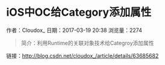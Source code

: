# iOS中OC给Category添加属性
作者：Cloudox_
日期：2017-03-19 20:38
浏览量：2274
> 简介：利用Runtime的关联对象技术给Categroy添加属性

 链接：http://blog.csdn.net/cloudox_/article/details/63685682
